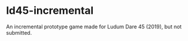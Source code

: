 # ld45-incremental

An incremental prototype game made for Ludum Dare 45 (2019), but not submitted.

